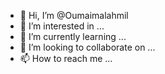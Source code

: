 - 👋 Hi, I’m @Oumaimalahmil
- 👀 I’m interested in ...
- 🌱 I’m currently learning ...
- 💞️ I’m looking to collaborate on ...
- 📫 How to reach me ...

<!---
Oumaimalahmil/Oumaimalahmil is a ✨ special ✨ repository because its `README.md` (this file) appears on your GitHub profile.
You can click the Preview link to take a look at your changes.
--->
